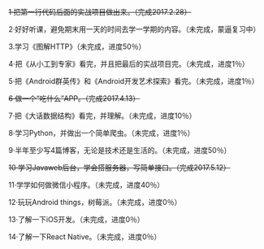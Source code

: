 ~~1·把第一行代码后面的实战项目做出来。（完成2017.2.28）~~

2·好好听课，避免期末用一天的时间去学一学期的内容。（未完成，蒙逼复习中）

3.学习《图解HTTP》（未完成，进度50％）

4·把《从小工到专家》看完，并且把最后的实战项目完。（未完成，进度1％）

5·把《Android群英传》和《Android开发艺术探索》看完。（未完成，进度1％）

~~6·做一个“吃什么”APP。（完成2017.4.13）~~

7·把《大话数据结构》看完，并理解。（未完成，进度10％）

8·学习Python，并做出一个简单爬虫。（未完成，进度1％）

9·半年至少写4篇博客，无论是技术还是生活的。（未完成，进度50％）

~~10·学习Javaweb后台，学会搭服务器，写简单接口。（完成2017.5.12）~~

11·学学如何做微信小程序。（未完成，进度40％）

12·玩玩Android things，树莓派。（未完成，进度0％）

13·了解一下iOS开发。（未完成，进度0％）

14·了解一下React Native。（未完成，进度0％）


<!-- ##{"timestamp":1483684271}## -->